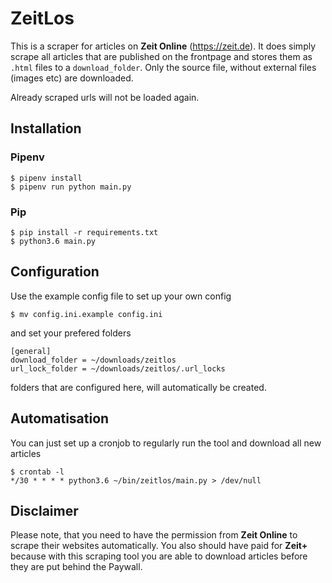 # ZeitLos

This is a scraper for articles on **Zeit Online** (https://zeit.de). It does simply 
scrape all articles that are published on the frontpage and stores them as `.html` 
files to a `download_folder`. Only the source file, without external files (images 
etc) are downloaded. 

Already scraped urls will not be loaded again. 

## Installation

### Pipenv

```
$ pipenv install
$ pipenv run python main.py
```

### Pip

```
$ pip install -r requirements.txt
$ python3.6 main.py
```

## Configuration

Use the example config file to set up your own config
```
$ mv config.ini.example config.ini
```

and set your prefered folders
```
[general]
download_folder = ~/downloads/zeitlos
url_lock_folder = ~/downloads/zeitlos/.url_locks
```
folders that are configured here, will automatically be created.


## Automatisation

You can just set up a cronjob to regularly run the tool and download all new articles

```
$ crontab -l
*/30 * * * * python3.6 ~/bin/zeitlos/main.py > /dev/null
```

## Disclaimer

Please note, that you need to have the permission from **Zeit Online** to scrape 
their websites automatically. You also should have paid for **Zeit+** because with 
this scraping tool you are able to download articles before they are put behind 
the Paywall. 
